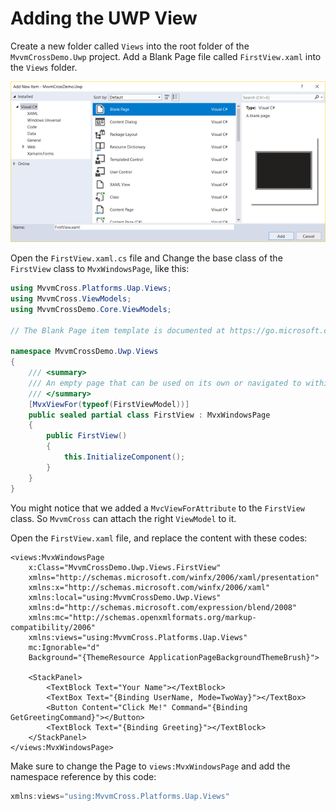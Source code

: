 # Adding the UWP View

Create a new folder called `Views` into the root folder of the `MvvmCrossDemo.Uwp` project. Add a Blank Page file called `FirstView.xaml` into the `Views` folder.

![](../../.gitbook/assets/image%20%2832%29.png)

Open the `FirstView.xaml.cs` file and Change the base class of the `FirstView` class to `MvxWindowsPage`, like this:

```csharp
using MvvmCross.Platforms.Uap.Views;
using MvvmCross.ViewModels;
using MvvmCrossDemo.Core.ViewModels;

// The Blank Page item template is documented at https://go.microsoft.com/fwlink/?LinkId=234238

namespace MvvmCrossDemo.Uwp.Views
{
    /// <summary>
    /// An empty page that can be used on its own or navigated to within a Frame.
    /// </summary>
    [MvxViewFor(typeof(FirstViewModel))]
    public sealed partial class FirstView : MvxWindowsPage
    {
        public FirstView()
        {
            this.InitializeComponent();
        }
    }
}
```

You might notice that we added a `MvcViewForAttribute` to the `FirstView` class. So `MvvmCross` can attach the right `ViewModel` to it.

Open the `FirstView.xaml` file, and replace the content with these codes:

```markup
<views:MvxWindowsPage
    x:Class="MvvmCrossDemo.Uwp.Views.FirstView"
    xmlns="http://schemas.microsoft.com/winfx/2006/xaml/presentation"
    xmlns:x="http://schemas.microsoft.com/winfx/2006/xaml"
    xmlns:local="using:MvvmCrossDemo.Uwp.Views"
    xmlns:d="http://schemas.microsoft.com/expression/blend/2008"
    xmlns:mc="http://schemas.openxmlformats.org/markup-compatibility/2006"
    xmlns:views="using:MvvmCross.Platforms.Uap.Views"
    mc:Ignorable="d"
    Background="{ThemeResource ApplicationPageBackgroundThemeBrush}">

    <StackPanel>
        <TextBlock Text="Your Name"></TextBlock>
        <TextBox Text="{Binding UserName, Mode=TwoWay}"></TextBox>
        <Button Content="Click Me!" Command="{Binding GetGreetingCommand}"></Button>
        <TextBlock Text="{Binding Greeting}"></TextBlock>
    </StackPanel>
</views:MvxWindowsPage>
```

Make sure to change the Page to `views:MvxWindowsPage` and add the namespace reference by this code:

```csharp
xmlns:views="using:MvvmCross.Platforms.Uap.Views"
```

